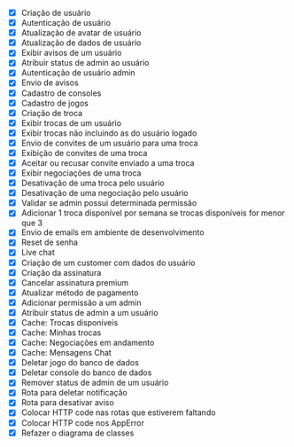 - [x]  Criação de usuário
- [x]  Autenticação de usuário
- [x]  Atualização de avatar de usuário
- [x]  Atualização de dados de usuário
- [x]  Exibir avisos de um usuário
- [x]  Atribuir status de admin ao usuário
- [x]  Autenticação de usuário admin
- [x]  Envio de avisos
- [x]  Cadastro de consoles
- [x]  Cadastro de jogos
- [x]  Criação de troca
- [x]  Exibir trocas de um usuário
- [x]  Exibir trocas não incluindo as do usuário logado
- [x]  Envio de convites de um usuário para uma troca
- [x]  Exibição de convites de uma troca
- [x]  Aceitar ou recusar convite enviado a uma troca
- [x]  Exibir negociações de uma troca
- [x]  Desativação de uma troca pelo usuário
- [x]  Desativação de uma negociação pelo usuário
- [x]  Validar se admin possui determinada permissão
- [x]  Adicionar 1 troca disponível por semana se trocas disponíveis for menor que 3
- [x]  Envio de emails em ambiente de desenvolvimento
- [x]  Reset de senha
- [x]  Live chat
- [x]  Criação de um customer com dados do usuário
- [x]  Criação da assinatura
- [x]  Cancelar assinatura premium
- [x]  Atualizar método de pagamento
- [x]  Adicionar permissão a um admin
- [x]  Atribuir status de admin a um usuário
- [x]  Cache: Trocas disponíveis
- [x]  Cache:  Minhas trocas
- [x]  Cache:  Negociações em andamento
- [x]  Cache:  Mensagens Chat
- [x]  Deletar jogo do banco de dados
- [x]  Deletar console do banco de dados
- [x]  Remover status de admin de um usuário
- [x]  Rota para deletar notificação
- [x]  Rota para desativar aviso
- [x]  Colocar HTTP code nas rotas que estiverem faltando
- [x]  Colocar HTTP code nos AppError
- [x]  Refazer o diagrama de classes